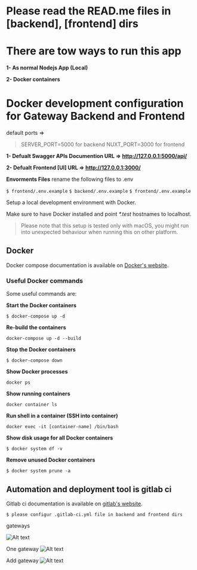 # Please read the READ.me files in [backend], [frontend] dirs

# There are tow ways to run this app 

**1- As normal Nodejs App (Local)**

**2- Docker containers**
# Docker development configuration for Gateway Backend and Frontend

default ports => 
> SERVER_PORT=5000 for backend
> NUXT_PORT=3000 for frontend


**1- Defualt Swagger APIs Documention URL => http://127.0.0.1:5000/api/**

**2- Defualt Frontend [UI] URL => http://127.0.0.1:3000/**



**Envorments Files**
rename the following files to .env

```$ frontend/.env.example```
```$ backend/.env.example```
```$ frontend/.env.example```

Setup a local development environment with Docker. 

Make sure to have Docker installed and point *\*.test* hostnames to localhost.

> Please note that this setup is tested only with macOS, you might run into unexpected behaviour when running this on other platform.


## Docker
Docker compose documentation is available on [Docker's website](https://docs.docker.com/compose/).

### Useful Docker commands
Some useful commands are:

**Start the Docker containers**

```$ docker-compose up -d```


**Re-build the containers**

```docker-compose up -d --build```


**Stop the Docker containers**

```$ docker-compose down```


**Show Docker processes**

```docker ps```


**Show running containers**

```docker container ls```


**Run shell in a container (SSH into container)**

```docker exec -it [container-name] /bin/bash```


**Show disk usage for all Docker containers**

```$ docker system df -v```


**Remove unused Docker containers**

```$ docker system prune -a```


## Automation and deployment tool is gitlab ci
Gitlab ci documentation is available on [gitlab's website](https://docs.gitlab.com/ee/ci/index.html).

```$ please configur .gitlab-ci.yml file in backend and frontend dirs```

gateways

![Alt text](/gateways.png?raw=true "Title")

One gateway
![Alt text](/gateway.png?raw=true "Title")

Add gateway
![Alt text](/add-gateway.png?raw=true "Title")